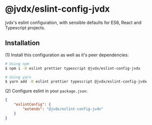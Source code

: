 # @jvdx/eslint-config-jvdx

jvdx's eslint configuration, with sensible defaults for ES6, React and
Typescript projects.

## Installation

(1) Install this configuration as well as it's peer dependencies:

```bash
# Using npm
$ npm i -D eslint prettier typescript @jvdx/eslint-config-jvdx

# Using yarn
$ yarn add -D eslint prettier typescript @jvdx/eslint-config-jvdx
```

(2) Configure eslint in your `package.json`:

```json
{
	"eslintConfig": {
		"extends": "@jvdx/eslint-config-jvdx"
	}
}
```
